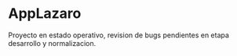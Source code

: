 # AppLazaro

Proyecto en estado operativo, revision de bugs pendientes en etapa desarrollo y normalizacion.
